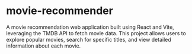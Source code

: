 # movie-recommender
A movie recommendation web application built using React and Vite, leveraging the TMDB API to fetch movie data. This project allows users to explore popular movies, search for specific titles, and view detailed information about each movie.
